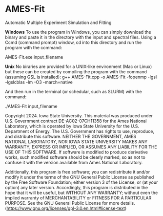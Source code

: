 # AMES-Fit
Automatic Multiple Experiment Simulation and Fitting

**Windows**
To use the program in Windows, you can simply download the binary and paste it in the directory with the input and spectral files.
Using a Ccmd (command prompt) window, cd into this directory and run the program with the command:

AMES-Fit.exe input_filename

**Unix**
No biraries are provided for a UNIX-like environment (Mac or Linux) but these can be created by compiling the program with the command (assuming GSL is installed):
g++ AMES-Fit.cpp -o AMES-Fit -fopenmp -lgsl -lgslcblas -lm -O3 -march=native

And then run in the terminal (or schedular, such as SLURM) with the command:

./AMES-Fit input_filename

Copyright 2024. Iowa State University. This material was produced under U.S. Government contract DE-AC02-07CH11358 for the Ames National Laboratory, which is operated by Iowa State University for the U.S. Department of Energy. The U.S. Government has rights to use, reproduce, and distribute this software. NEITHER THE GOVERNMENT, AMES NATIONAL LABORATORY, NOR IOWA STATE UNIVERSITY MAKES ANY WARRANTY, EXPRESS OR IMPLIED, OR ASSUMES ANY LIABILITY FOR THE USE OF THIS SOFTWARE. If software is modified to produce derivative works, such modified software should be clearly marked, so as not to confuse it with the version available from Ames National Laboratory.

Additionally, this program is free software; you can redistribute it and/or modify it under the terms of the GNU General Public License as published by the Free Software Foundation; either version 3 of the License, or (at your option) any later version. Accordingly, this program is distributed in the hope that it will be useful, but WITHOUT ANY WARRANTY; without even the implied warranty of MERCHANTABILITY or FITNESS FOR A PARTICULAR PURPOSE. See the GNU General Public License for more details. (https://www.gnu.org/licenses/gpl-3.0.en.html#license-text)
